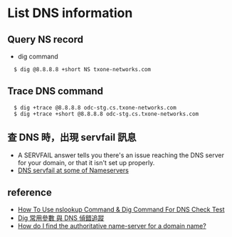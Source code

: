 # List DNS information

## Query NS record
  * dig command
```
  $ dig @8.8.8.8 +short NS txone-networks.com
```

## Trace DNS command
```
  $ dig +trace @8.8.8.8 odc-stg.cs.txone-networks.com
  $ dig +trace +short @8.8.8.8 odc-stg.cs.txone-networks.com
```

## 查 DNS 時，出現 servfail 訊息
  * A SERVFAIL answer tells you there's an issue reaching the DNS server for your domain, or that it isn't set up properly.
  * [DNS servfail at some of Nameservers](https://serverfault.com/questions/804492/dns-servfail-at-some-of-nameservers)

## reference
  * [How To Use nslookup Command & Dig Command For DNS Check Test](https://www.a2hosting.com/kb/getting-started-guide/internet-and-networking/troubleshooting-dns-with-dig-and-nslookup)
  * [Dig 常用參數 與 DNS 偵錯追蹤](https://blog.longwin.com.tw/2013/03/dig-dns-query-debug-2013/)
  * [How do I find the authoritative name-server for a domain name?](https://stackoverflow.com/questions/38021/how-do-i-find-the-authoritative-name-server-for-a-domain-name)
